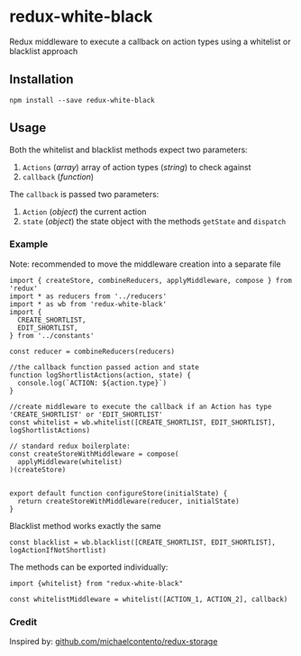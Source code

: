 # redux-white-black

Redux middleware to execute a callback on action types using a whitelist or blacklist approach

## Installation

`npm install --save redux-white-black`

## Usage

Both the whitelist and blacklist methods expect two parameters:

1. `Actions` (*array*) array of action types (*string*) to check against
2. `callback` (*function*)

The `callback` is passed two parameters:

1. `Action` (*object*) the current action
2. `state` (*object*) the state object with the methods `getState` and `dispatch`

### Example

Note: recommended to move the middleware creation into a separate file  

```
import { createStore, combineReducers, applyMiddleware, compose } from 'redux'
import * as reducers from '../reducers'
import * as wb from 'redux-white-black'
import {
  CREATE_SHORTLIST,
  EDIT_SHORTLIST,
} from '../constants'

const reducer = combineReducers(reducers)

//the callback function passed action and state
function logShortlistActions(action, state) {
  console.log(`ACTION: ${action.type}`)    
}

//create middleware to execute the callback if an Action has type 'CREATE_SHORTLIST' or 'EDIT_SHORTLIST'
const whitelist = wb.whitelist([CREATE_SHORTLIST, EDIT_SHORTLIST], logShortlistActions)

// standard redux boilerplate:
const createStoreWithMiddleware = compose(
  applyMiddleware(whitelist)
)(createStore)


export default function configureStore(initialState) {
  return createStoreWithMiddleware(reducer, initialState)
}
```

Blacklist method works exactly the same

```
const blacklist = wb.blacklist([CREATE_SHORTLIST, EDIT_SHORTLIST], logActionIfNotShortlist)
```


The methods can be exported individually:

```
import {whitelist} from "redux-white-black"

const whitelistMiddleware = whitelist([ACTION_1, ACTION_2], callback)
```

### Credit

Inspired by: [github.com/michaelcontento/redux-storage](https://github.com/michaelcontento/redux-storage)
